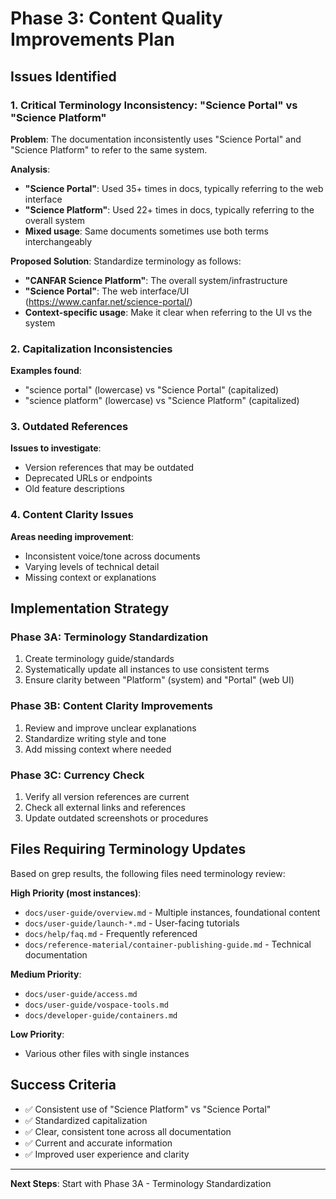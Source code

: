 # Phase 3: Content Quality Improvements Plan

## Issues Identified

### 1. Critical Terminology Inconsistency: "Science Portal" vs "Science Platform"

**Problem**: The documentation inconsistently uses "Science Portal" and "Science Platform" to refer to the same system.

**Analysis**: 
- **"Science Portal"**: Used 35+ times in docs, typically referring to the web interface
- **"Science Platform"**: Used 22+ times in docs, typically referring to the overall system
- **Mixed usage**: Same documents sometimes use both terms interchangeably

**Proposed Solution**: Standardize terminology as follows:
- **"CANFAR Science Platform"**: The overall system/infrastructure
- **"Science Portal"**: The web interface/UI (https://www.canfar.net/science-portal/)
- **Context-specific usage**: Make it clear when referring to the UI vs the system

### 2. Capitalization Inconsistencies

**Examples found**:
- "science portal" (lowercase) vs "Science Portal" (capitalized)
- "science platform" (lowercase) vs "Science Platform" (capitalized)

### 3. Outdated References

**Issues to investigate**:
- Version references that may be outdated
- Deprecated URLs or endpoints
- Old feature descriptions

### 4. Content Clarity Issues

**Areas needing improvement**:
- Inconsistent voice/tone across documents
- Varying levels of technical detail
- Missing context or explanations

## Implementation Strategy

### Phase 3A: Terminology Standardization
1. Create terminology guide/standards
2. Systematically update all instances to use consistent terms
3. Ensure clarity between "Platform" (system) and "Portal" (web UI)

### Phase 3B: Content Clarity Improvements  
1. Review and improve unclear explanations
2. Standardize writing style and tone
3. Add missing context where needed

### Phase 3C: Currency Check
1. Verify all version references are current
2. Check all external links and references
3. Update outdated screenshots or procedures

## Files Requiring Terminology Updates

Based on grep results, the following files need terminology review:

**High Priority (most instances)**:
- `docs/user-guide/overview.md` - Multiple instances, foundational content
- `docs/user-guide/launch-*.md` - User-facing tutorials
- `docs/help/faq.md` - Frequently referenced
- `docs/reference-material/container-publishing-guide.md` - Technical documentation

**Medium Priority**:
- `docs/user-guide/access.md`
- `docs/user-guide/vospace-tools.md`
- `docs/developer-guide/containers.md`

**Low Priority**:
- Various other files with single instances

## Success Criteria

- ✅ Consistent use of "Science Platform" vs "Science Portal"
- ✅ Standardized capitalization
- ✅ Clear, consistent tone across all documentation
- ✅ Current and accurate information
- ✅ Improved user experience and clarity

---

**Next Steps**: Start with Phase 3A - Terminology Standardization
